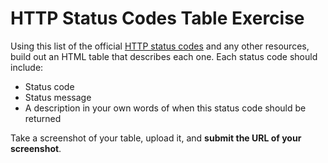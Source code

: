 # HTTP Status Codes Table Exercise

Using this list of the official [HTTP status codes](https://www.w3.org/Protocols/rfc2616/rfc2616-sec10.html) and any other resources, build out an HTML table that describes each one. Each status code should include:

* Status code
* Status message
* A description in your own words of when this status code should be returned

Take a screenshot of your table, upload it, and **submit the URL of your screenshot**.
